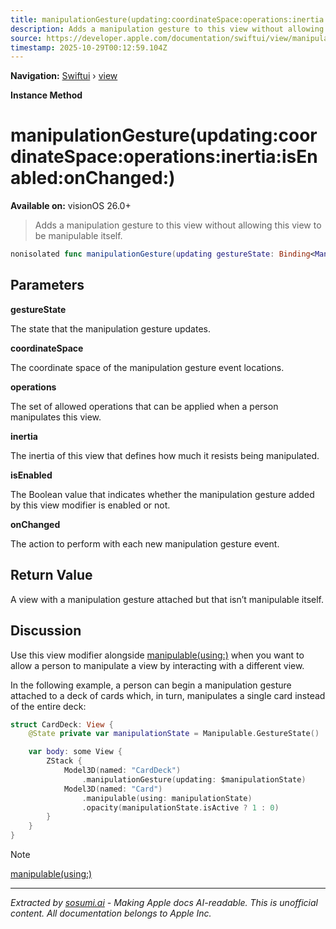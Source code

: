 ```yaml
---
title: manipulationGesture(updating:coordinateSpace:operations:inertia:isEnabled:onChanged:)
description: Adds a manipulation gesture to this view without allowing this view to be manipulable itself.
source: https://developer.apple.com/documentation/swiftui/view/manipulationgesture(updating:coordinatespace:operations:inertia:isenabled:onchanged:)
timestamp: 2025-10-29T00:12:59.104Z
---
```


**Navigation:** [Swiftui](/documentation/swiftui) › [view](/documentation/swiftui/view)

**Instance Method**

# manipulationGesture(updating:coordinateSpace:operations:inertia:isEnabled:onChanged:)

**Available on:** visionOS 26.0+

> Adds a manipulation gesture to this view without allowing this view to be manipulable itself.

```swift
nonisolated func manipulationGesture(updating gestureState: Binding<Manipulable.GestureState>, coordinateSpace: some CoordinateSpaceProtocol = .local, operations: Manipulable.Operation.Set = .all, inertia: Manipulable.Inertia = .medium, isEnabled: Bool = true, onChanged: ((Manipulable.Event) -> Void)? = nil) -> some View
```

## Parameters

**gestureState**

The state that the manipulation gesture updates.



**coordinateSpace**

The coordinate space of the manipulation gesture event locations.



**operations**

The set of allowed operations that can be applied when a person manipulates this view.



**inertia**

The inertia of this view that defines how much it resists being manipulated.



**isEnabled**

The Boolean value that indicates whether the manipulation gesture added by this view modifier is enabled or not.



**onChanged**

The action to perform with each new manipulation gesture event.



## Return Value

A view with a manipulation gesture attached but that isn’t manipulable itself.

## Discussion

Use this view modifier alongside [manipulable(using:)](/documentation/swiftui/view/manipulable(using:)) when you want to allow a person to manipulate a view by interacting with a different view.

In the following example, a person can begin a manipulation gesture attached to a deck of cards which, in turn, manipulates a single card instead of the entire deck:

```swift
struct CardDeck: View {
    @State private var manipulationState = Manipulable.GestureState()

    var body: some View {
        ZStack {
            Model3D(named: "CardDeck")
                .manipulationGesture(updating: $manipulationState)
            Model3D(named: "Card")
                .manipulable(using: manipulationState)
                .opacity(manipulationState.isActive ? 1 : 0)
        }
    }
}
```

> [!NOTE]
> [manipulable(using:)](/documentation/swiftui/view/manipulable(using:))

---

*Extracted by [sosumi.ai](https://sosumi.ai) - Making Apple docs AI-readable.*
*This is unofficial content. All documentation belongs to Apple Inc.*
